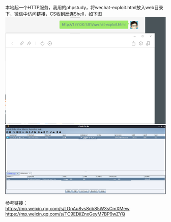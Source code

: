 本地起一个HTTP服务，我用的phpstudy，将wechat-exploit.html放入web目录下，微信中访问链接，CS收到反连Shell，如下图  
![image](./pic/0.png)  
![image](./pic/1.png)

参考链接：  
https://mp.weixin.qq.com/s/LOpAu8vs8ob85W3sCmXMew  
https://mp.weixin.qq.com/s/TC9EDiiZnxGeyM7BP9wZYQ
